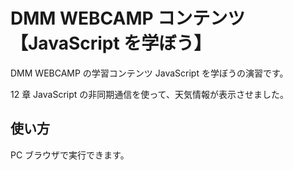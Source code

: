 # DMM WEBCAMP コンテンツ【JavaScript を学ぼう】

DMM WEBCAMP の学習コンテンツ JavaScript を学ぼうの演習です。

12 章 JavaScript の非同期通信を使って、天気情報が表示させました。

## 使い方

PC ブラウザで実行できます。
